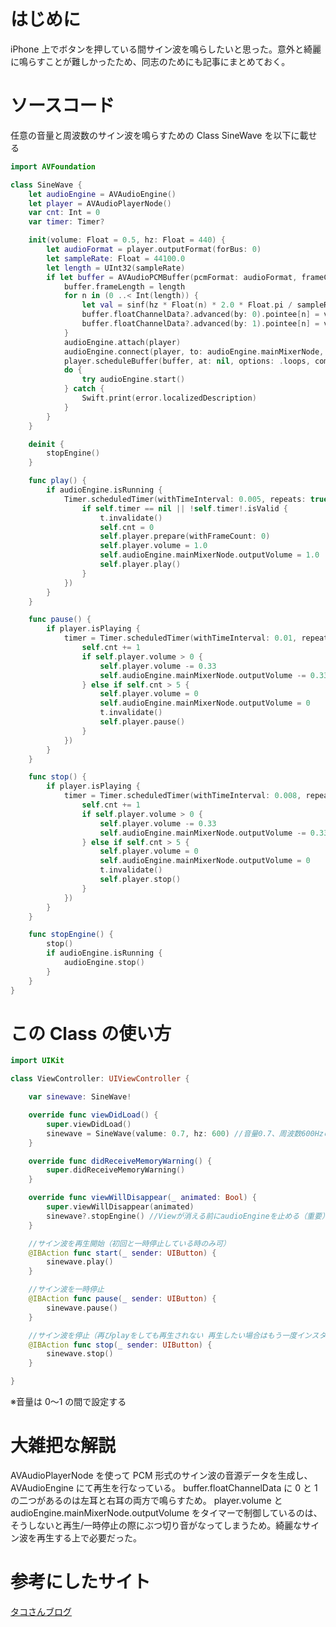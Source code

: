 <!-- title:Swift：綺麗なサイン波音をその場で生成して鳴らす方法 -->

# はじめに

iPhone 上でボタンを押している間サイン波を鳴らしたいと思った。意外と綺麗に鳴らすことが難しかったため、同志のためにも記事にまとめておく。

# ソースコード

任意の音量と周波数のサイン波を鳴らすための Class SineWave を以下に載せる

```swift:SineWave.swift
import AVFoundation

class SineWave {
	let audioEngine = AVAudioEngine()
	let player = AVAudioPlayerNode()
	var cnt: Int = 0
	var timer: Timer?

	init(volume: Float = 0.5, hz: Float = 440) {
		let audioFormat = player.outputFormat(forBus: 0)
		let sampleRate: Float = 44100.0
		let length = UInt32(sampleRate)
		if let buffer = AVAudioPCMBuffer(pcmFormat: audioFormat, frameCapacity: length) {
			buffer.frameLength = length
			for n in (0 ..< Int(length)) {
				let val = sinf(hz * Float(n) * 2.0 * Float.pi / sampleRate)
				buffer.floatChannelData?.advanced(by: 0).pointee[n] = volume / 5 * val
				buffer.floatChannelData?.advanced(by: 1).pointee[n] = volume / 5 * val
			}
			audioEngine.attach(player)
			audioEngine.connect(player, to: audioEngine.mainMixerNode, format: audioFormat)
			player.scheduleBuffer(buffer, at: nil, options: .loops, completionHandler: nil)
			do {
				try audioEngine.start()
			} catch {
				Swift.print(error.localizedDescription)
			}
		}
	}

	deinit {
		stopEngine()
	}

	func play() {
		if audioEngine.isRunning {
			Timer.scheduledTimer(withTimeInterval: 0.005, repeats: true, block: { (t) in
				if self.timer == nil || !self.timer!.isValid {
					t.invalidate()
					self.cnt = 0
					self.player.prepare(withFrameCount: 0)
					self.player.volume = 1.0
					self.audioEngine.mainMixerNode.outputVolume = 1.0
					self.player.play()
				}
			})
		}
	}

	func pause() {
		if player.isPlaying {
			timer = Timer.scheduledTimer(withTimeInterval: 0.01, repeats: true, block: { (t) in
				self.cnt += 1
				if self.player.volume > 0 {
					self.player.volume -= 0.33
					self.audioEngine.mainMixerNode.outputVolume -= 0.33
				} else if self.cnt > 5 {
					self.player.volume = 0
					self.audioEngine.mainMixerNode.outputVolume = 0
					t.invalidate()
					self.player.pause()
				}
			})
		}
	}

	func stop() {
		if player.isPlaying {
			timer = Timer.scheduledTimer(withTimeInterval: 0.008, repeats: true, block: { (t) in
				self.cnt += 1
				if self.player.volume > 0 {
					self.player.volume -= 0.33
					self.audioEngine.mainMixerNode.outputVolume -= 0.33
				} else if self.cnt > 5 {
					self.player.volume = 0
					self.audioEngine.mainMixerNode.outputVolume = 0
					t.invalidate()
					self.player.stop()
				}
			})
		}
	}

	func stopEngine() {
		stop()
		if audioEngine.isRunning {
			audioEngine.stop()
		}
	}
}
```

# この Class の使い方

```swift:ViewController.swift
import UIKit

class ViewController: UIViewController {

	var sinewave: SineWave!

    override func viewDidLoad() {
        super.viewDidLoad()
		sinewave = SineWave(valume: 0.7, hz: 600) //音量0.7、周波数600Hzのサイン波を鳴らす準備
    }

    override func didReceiveMemoryWarning() {
        super.didReceiveMemoryWarning()
    }

	override func viewWillDisappear(_ animated: Bool) {
		super.viewWillDisappear(animated)
		sinewave?.stopEngine() //Viewが消える前にaudioEngineを止める（重要）
	}

	//サイン波を再生開始（初回と一時停止している時のみ可）
	@IBAction func start(_ sender: UIButton) {
		sinewave.play()
	}

	//サイン波を一時停止
	@IBAction func pause(_ sender: UIButton) {
		sinewave.pause()
	}

	//サイン波を停止（再びplayをしても再生されない 再生したい場合はもう一度インスタンス化する必要あり）
	@IBAction func stop(_ sender: UIButton) {
		sinewave.stop()
	}

}
```

※音量は 0〜1 の間で設定する

# 大雑把な解説

AVAudioPlayerNode を使って PCM 形式のサイン波の音源データを生成し、AVAudioEngine にて再生を行なっている。
buffer.floatChannelData に 0 と 1 の二つがあるのは左耳と右耳の両方で鳴らすため。
player.volume と audioEngine.mainMixerNode.outputVolume をタイマーで制御しているのは、そうしないと再生/一時停止の際にぶつ切り音がなってしまうため。綺麗なサイン波を再生する上で必要だった。

# 参考にしたサイト

[タコさんブログ](http://tiny-wing.hatenablog.com/entry/2016/06/15/093656)
